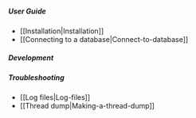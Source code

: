 ##### User Guide
- [[Installation|Installation]]
- [[Connecting to a database|Connect-to-database]]

##### Development

##### Troubleshooting
- [[Log files|Log-files]]
- [[Thread dump|Making-a-thread-dump]]
